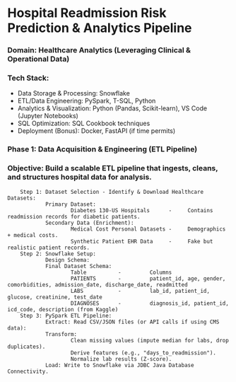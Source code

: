 # Hospital Readmission Risk Prediction & Analytics Pipeline
### Domain: Healthcare Analytics (Leveraging Clinical & Operational Data)
### Tech Stack:

  - Data Storage & Processing: Snowflake
  - ETL/Data Engineering: PySpark, T-SQL, Python
  - Analytics & Visualization: Python (Pandas, Scikit-learn), VS Code (Jupyter Notebooks)
  - SQL Optimization: SQL Cookbook techniques
  - Deployment (Bonus): Docker, FastAPI (if time permits)
     
### Phase 1: Data Acquisition & Engineering (ETL Pipeline)
### Objective: Build a scalable ETL pipeline that ingests, cleans, and structures hospital data for analysis.

        Step 1: Dataset Selection - Identify & Download Healthcare Datasets:
                Primary Dataset: 
                        Diabetes 130-US Hospitals	   -     Contains readmission records for diabetic patients.    
                Secondary Data (Enrichment):
                        Medical Cost Personal Datasets -	 Demographics + medical costs.
                        Synthetic Patient EHR Data	   -     Fake but realistic patient records.  
        Step 2: Snowflake Setup:
                Design Schema:
                Final Dataset Schema:
                        Table	       -         Columns
                        PATIENTS       -         patient_id, age, gender, comorbidities, admission_date, discharge_date, readmitted
                        LABS	       -         lab_id, patient_id, glucose, creatinine, test_date
                        DIAGNOSES      -         diagnosis_id, patient_id, icd_code, description (from Kaggle)
        Step 3: PySpark ETL Pipeline:
                Extract: Read CSV/JSON files (or API calls if using CMS data):
                Transform:
                        Clean missing values (impute median for labs, drop duplicates).
                        Derive features (e.g., "days_to_readmission").
                        Normalize lab results (Z-score).
                Load: Write to Snowflake via JDBC Java Database Connectivity.
